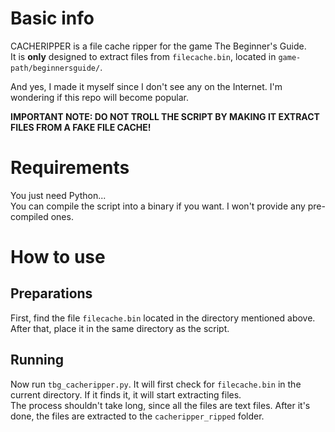 # Basic info
CACHERIPPER is a file cache ripper for the game The Beginner's Guide.  
It is **only** designed to extract files from `filecache.bin`, located in `game-path/beginnersguide/`.

And yes, I made it myself since I don't see any on the Internet. I'm wondering if this repo will become popular.

**IMPORTANT NOTE: DO NOT TROLL THE SCRIPT BY MAKING IT EXTRACT FILES FROM A FAKE FILE CACHE!**

# Requirements
You just need Python...  
You can compile the script into a binary if you want. I won't provide any pre-compiled ones.

# How to use
## Preparations
First, find the file `filecache.bin` located in the directory mentioned above.  
After that, place it in the same directory as the script.
## Running
Now run `tbg_cacheripper.py`. It will first check for `filecache.bin` in the current directory. If it finds it, it will start extracting files.  
The process shouldn't take long, since all the files are text files. After it's done, the files are extracted to the `cacheripper_ripped` folder.
